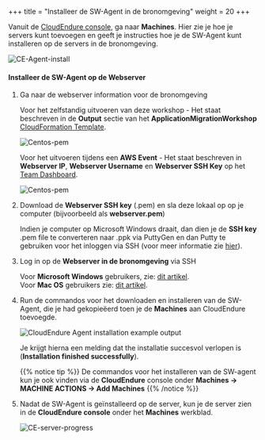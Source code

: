 +++
title = "Installeer de SW-Agent in de bronomgeving"
weight = 20
+++

Vanuit de <a href="https://console.cloudendure.com" target="_blank" rel="noopener noreferrer">CloudEndure console</a>, ga naar **Machines**. Hier zie je hoe je servers kunt toevoegen en geeft je instructies hoe je de SW-Agent kunt installeren op de servers in de bronomgeving. 

![CE-Agent-install](/ce/CE-Agent-install.png)


#### Installeer de SW-Agent op de Webserver

1. Ga naar de webserver information voor de bronomgeving

    Voor het zelfstandig uitvoeren van deze workshop - Het staat beschreven in de **Output** sectie van het **ApplicationMigrationWorkshop** <a href="https://us-west-2.console.aws.amazon.com/cloudformation/home?region=us-west-2#/" target="_blank" rel="noopener noreferrer">CloudFormation Template</a>.

    ![Centos-pem](/ce/webserver-self-paced-info.png)    

    Voor het uitvoeren tijdens een **AWS Event** - Het staat beschreven in **Webserver IP**, **Webserver Username** en **Webserver SSH Key** op het <a href="https://dashboard.eventengine.run/dashboard" target="_blank" rel="noopener noreferrer">Team Dashboard</a>.

    ![Centos-pem](/ce/Centos-pem.png)

1. Download de **Webserver SSH key** (.pem) en sla deze lokaal op op je computer (bijvoorbeeld als **webserver.pem**)  

    Indien je computer op Microsoft Windows draait, dan dien je de **SSH key** .pem file te converteren naar .ppk via PuttyGen en dan Putty te gebruiken voor het inloggen via SSH (voor meer informatie zie <a href="https://docs.aws.amazon.com/AWSEC2/latest/UserGuide/putty.html" target="_blank" rel="noopener noreferrer">hier</a>).  

2. Log in op de **Webserver in de bronomgeving** via SSH

    Voor **Microsoft Windows** gebruikers, zie: <a href="https://docs.aws.amazon.com/AWSEC2/latest/UserGuide/putty.html" target="_blank" rel="noopener noreferrer">dit artikel</a>.  
    Voor **Mac OS** gebruikers zie: <a href="https://docs.aws.amazon.com/quickstarts/latest/vmlaunch/step-2-connect-to-instance.html#sshclient" target="_blank" rel="noopener noreferrer">dit artikel</a>.

3. Run de commandos voor het downloaden en installeren van de SW-Agent, die je had gekopieëerd toen je de **Machines** aan CloudEndure toevoegde.

    ![CloudEndure Agent installation example output](/ce/CE-Agent-install-detailed.png)

    Je krijgt hierna een melding dat the installatie succesvol verlopen is (**Installation finished successfully**).
    
    {{% notice tip %}}
De commandos voor het installeren van de SW-agent kun je ook vinden via de **CloudEndure** console onder **Machines -> MACHINE ACTIONS -> Add Machines**
{{% /notice %}}

5. Nadat de SW-Agent is geïnstalleerd op de server, kun je de server zien in de **CloudEndure console** onder het **Machines** werkblad.

    ![CE-server-progress](/ce/CE-server-progress.png)

